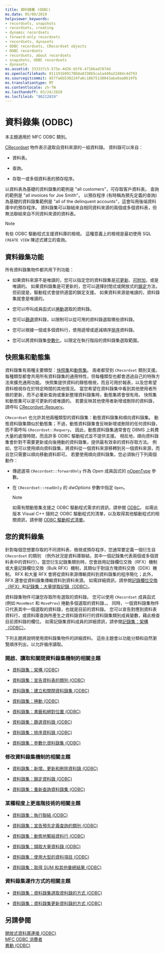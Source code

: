 ```yaml
---
title: 資料錄集 (ODBC)
ms.date: 05/09/2019
helpviewer_keywords:
- recordsets, snapshots
- recordsets, creating
- dynamic recordsets
- forward-only recordsets
- recordsets, dynasets
- ODBC recordsets, CRecordset objects
- ODBC recordsets
- recordsets, about recordsets
- snapshots, ODBC recordsets
- dynasets
ms.assetid: 333337c5-575e-4d26-b5f6-47166ad7874d
ms.openlocfilehash: 011191b99170b8a8338b5ca1a440a32404c4d793
ms.sourcegitcommit: 857fa6b530224fa6c18675138043aba9aa0619fb
ms.translationtype: MT
ms.contentlocale: zh-TW
ms.lasthandoff: 03/24/2020
ms.locfileid: "80212819"
---
```

# <a name="recordset-odbc"></a>資料錄集 (ODBC)

本主題適用於 MFC ODBC 類別。

[CRecordset](../../mfc/reference/crecordset-class.md) 物件表示選取自資料來源的一組資料錄。 資料錄可以來自：

- 資料表。

- 查詢。

- 存取一或多個資料表的預存程序。

以資料表為基礎的資料錄集的範例是 "all customers"，可存取客戶資料表。 查詢的範例是 "all invoices for Joe Smith"。 以預存程序 (有時稱為預先定義的查詢) 為基礎的資料錄集範例是 "all of the delinquent accounts"，這會叫用後端資料庫中的預存程序。 資料錄集可以聯結來自相同資料來源的兩個或多個資料表，但無法聯結來自不同資料來源的資料表。

> [!NOTE]
>  有些 ODBC 驅動程式支援資料庫的檢視。 這種意義上的檢視是最初使用 SQL `CREATE VIEW` 陳述式建立的查詢。

##  <a name="recordset-capabilities"></a><a name="_core_recordset_capabilities"></a> 資料錄集功能

所有資料錄集物件都共用下列功能：

- 如果資料來源不是唯讀的，您可以指定您的資料錄集是[可更新](../../data/odbc/recordset-adding-updating-and-deleting-records-odbc.md)、[可附加](../../data/odbc/recordset-adding-updating-and-deleting-records-odbc.md)，或是唯讀的。 如果資料錄集是可更新的，您可以選擇封閉式或開放式的[鎖定](../../data/odbc/recordset-locking-records-odbc.md)方法，但前提是，驅動程式會提供適當的鎖定支援。 如果資料來源是唯讀的，資料錄集就會是唯讀的。

- 您可以呼叫成員函式以[捲動](../../data/odbc/recordset-scrolling-odbc.md)選取的資料錄。

- 您可以[篩選](../../data/odbc/recordset-filtering-records-odbc.md)資料錄，以限制可以從可用的資料錄選取哪些資料錄。

- 您可以根據一個或多個資料行，使用遞增或遞減順序[排序](../../data/odbc/recordset-sorting-records-odbc.md)資料錄。

- 您可以將資料錄集[參數化](../../data/odbc/recordset-parameterizing-a-recordset-odbc.md)，以限定在執行階段的資料錄集選取範圍。

##  <a name="snapshots-and-dynasets"></a><a name="_core_snapshots_and_dynasets"></a> 快照集和動態集

資料錄集有兩種主要類型：[快照集](../../data/odbc/snapshot.md)和[動態集](../../data/odbc/dynaset.md)。 兩者都受到 `CRecordset` 類別支援。 每種類型都會共用所有資料錄集的通用特性，但每種類型也都會透過自己的特殊方法來擴充通用功能。 快照集提供資料的靜態檢視，而且可用於報表，以及您希望資料檢視存在於特定時間的其他情況。 當您希望在資料錄集中看到其他使用者所做的更新，而不必重新查詢或重新整理資料錄集時，動態集將會很有用。 快照集和動態集可以是可更新的或唯讀的。 若要反映其他使用者新增或刪除的資料錄，請呼叫 [CRecordset::Requery](../../mfc/reference/crecordset-class.md#requery)。

`CRecordset` 也允許其他兩種類型的資料錄集：動態資料錄集和順向資料錄集。 動態資料錄集類似於動態集；不過，動態資料錄集會反映新增或刪除的任何資料錄，而不需呼叫 `CRecordset::Requery`。 因此，動態資料錄集通常會在 DBMS 上耗費大量的處理時間，而且許多 ODBC 驅動程式並不提供支援。 相反地，順向資料錄集會針對不需要更新或向後捲動的資料錄集，提供最有效率的資料存取方法。 例如，您可以使用順向資料錄集，將資料從一個資料來源移轉到另一個資料來源，而且您只需要以順向移動資料即可。 若要使用順向資料錄集，您必須執行下列兩個動作：

- 傳遞選項 `CRecordset::forwardOnly` 作為 *Open* 成員函式的 [nOpenType](../../mfc/reference/crecordset-class.md#open) 參數。

- 在 `CRecordset::readOnly` 的 *dwOptions* 參數中指定 `Open`。

    > [!NOTE]
    >  如需有關動態集支援之 ODBC 驅動程式需求的資訊，請參閱 [ODBC](../../data/odbc/odbc-basics.md)。 如需此版本 Visual C++ 隨附之 ODBC 驅動程式的清單，以及取得其他驅動程式的相關資訊，請參閱 [ODBC 驅動程式清單](../../data/odbc/odbc-driver-list.md)。

##  <a name="your-recordsets"></a><a name="_core_your_recordsets"></a> 您的資料錄集

針對每個您想要存取的不同資料表、檢視或預存程序，您通常要定義一個衍生自 `CRecordset` 的類別 （例外狀況是資料庫聯結，其中一個記錄集代表兩個或多個資料表中的資料行）。當您衍生記錄集類別時，您會啟用記錄欄位交換（RFX）機制或大量記錄欄位交換（Bulk RFX）機制，其類似于對話方塊資料交換（DDX）機制。 RFX 和大量 RFX 會將從資料來源傳輸資料到資料錄集的程序簡化；此外，RFX 還會從資料錄集傳輸資料到資料來源。 如需詳細資訊，請參閱[記錄欄位交換（RFX）](../../data/odbc/record-field-exchange-rfx.md)和[記錄集：大量提取記錄（ODBC）](../../data/odbc/recordset-fetching-records-in-bulk-odbc.md)。

資料錄集物件可讓您存取所有選取的資料錄。 您可以使用 `CRecordset` 成員函式 (例如 `MoveNext` 和 `MovePrev`) 捲動多個選取的資料錄，。 同時，一個資料錄集物件只代表其中一個選取的資料錄，也就是目前的資料錄。 您可以宣告對應到資料表資料行，或資料庫查詢所產生之資料錄資料行的資料錄集類別成員變數，藉此檢查目前資料錄的欄位。 如需記錄集資料成員的詳細資訊，請參閱[記錄集：架構（ODBC）](../../data/odbc/recordset-architecture-odbc.md)。

下列主題將說明使用資料錄集物件的詳細資料。 這些主題會以功能分類和自然瀏覽順序列出，以允許循序讀取。

### <a name="topics-about-the-mechanics-of-opening-reading-and-closing-recordsets"></a>開啟、讀取和關閉資料錄集機制的相關主題

- [資料錄集：架構 (ODBC)](../../data/odbc/recordset-architecture-odbc.md)

- [資料錄集：宣告資料表的類別 (ODBC)](../../data/odbc/recordset-declaring-a-class-for-a-table-odbc.md)

- [資料錄集：建立和關閉資料錄集 (ODBC)](../../data/odbc/recordset-creating-and-closing-recordsets-odbc.md)

- [資料錄集：捲動 (ODBC)](../../data/odbc/recordset-scrolling-odbc.md)

- [資料錄集：書籤和絕對位置 (ODBC)](../../data/odbc/recordset-bookmarks-and-absolute-positions-odbc.md)

- [資料錄集：篩選資料錄 (ODBC)](../../data/odbc/recordset-filtering-records-odbc.md)

- [資料錄集：排序資料錄 (ODBC)](../../data/odbc/recordset-sorting-records-odbc.md)

- [資料錄集：參數化資料錄集 (ODBC)](../../data/odbc/recordset-parameterizing-a-recordset-odbc.md)

### <a name="topics-about-the-mechanics-of-modifying-recordsets"></a>修改資料錄集機制的相關主題

- [資料錄集：新增、更新和刪除資料錄 (ODBC)](../../data/odbc/recordset-adding-updating-and-deleting-records-odbc.md)

- [資料錄集：鎖定資料錄 (ODBC)](../../data/odbc/recordset-locking-records-odbc.md)

- [資料錄集：重新查詢資料錄集 (ODBC)](../../data/odbc/recordset-requerying-a-recordset-odbc.md)

### <a name="topics-about-somewhat-more-advanced-techniques"></a>某種程度上更進階技術的相關主題

- [資料錄集：執行聯結 (ODBC)](../../data/odbc/recordset-performing-a-join-odbc.md)

- [資料錄集：宣告預先定義查詢的類別 (ODBC)](../../data/odbc/recordset-declaring-a-class-for-a-predefined-query-odbc.md)

- [資料錄集：動態地繫結資料行 (ODBC)](../../data/odbc/recordset-dynamically-binding-data-columns-odbc.md)

- [資料錄集：擷取大量資料錄 (ODBC)](../../data/odbc/recordset-fetching-records-in-bulk-odbc.md)

- [資料錄集：使用大型的資料項目 (ODBC)](../../data/odbc/recordset-working-with-large-data-items-odbc.md)

- [資料錄集：取得 SUM 和其他彙總結果 (ODBC)](../../data/odbc/recordset-obtaining-sums-and-other-aggregate-results-odbc.md)

### <a name="topics-about-how-recordsets-work"></a>資料錄集運作方式的相關主題

- [資料錄集：資料錄集選取資料錄的方式 (ODBC)](../../data/odbc/recordset-how-recordsets-select-records-odbc.md)

- [資料錄集：資料錄集更新資料錄的方式 (ODBC)](../../data/odbc/recordset-how-recordsets-update-records-odbc.md)

## <a name="see-also"></a>另請參閱

[開放式資料庫連接 (ODBC)](../../data/odbc/open-database-connectivity-odbc.md)<br/>
[MFC ODBC 消費者](../../mfc/reference/adding-an-mfc-odbc-consumer.md)<br/>
[異動 (ODBC)](../../data/odbc/transaction-odbc.md)

